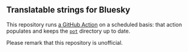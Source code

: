 ## Translatable strings for Bluesky

This repository runs [a GitHub Action](https://github.com/mlocati/bluesky-social-app-pot/actions/workflows/update-pot-files.yml) on a scheduled basis: that action populates and keeps the [`pot`](https://github.com/mlocati/bluesky-social-app-pot/tree/main/pot) directory up to date.

Please remark that this repository is unofficial.
